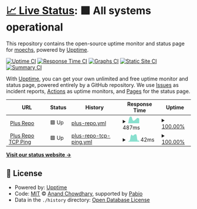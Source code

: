 # [📈 Live Status](https://uptime.repo.plus): <!--live status--> **🟩 All systems operational**

This repository contains the open-source uptime monitor and status page for [moechs](https://uptime.repo.plus), powered by [Upptime](https://github.com/upptime/upptime).

[![Uptime CI](https://github.com/moechs/upptime/workflows/Uptime%20CI/badge.svg)](https://github.com/moechs/upptime/actions?query=workflow%3A%22Uptime+CI%22)
[![Response Time CI](https://github.com/moechs/upptime/workflows/Response%20Time%20CI/badge.svg)](https://github.com/moechs/upptime/actions?query=workflow%3A%22Response+Time+CI%22)
[![Graphs CI](https://github.com/moechs/upptime/workflows/Graphs%20CI/badge.svg)](https://github.com/moechs/upptime/actions?query=workflow%3A%22Graphs+CI%22)
[![Static Site CI](https://github.com/moechs/upptime/workflows/Static%20Site%20CI/badge.svg)](https://github.com/moechs/upptime/actions?query=workflow%3A%22Static+Site+CI%22)
[![Summary CI](https://github.com/moechs/upptime/workflows/Summary%20CI/badge.svg)](https://github.com/moechs/upptime/actions?query=workflow%3A%22Summary+CI%22)

With [Upptime](https://upptime.js.org), you can get your own unlimited and free uptime monitor and status page, powered entirely by a GitHub repository. We use [Issues](https://github.com/moechs/upptime/issues) as incident reports, [Actions](https://github.com/moechs/upptime/actions) as uptime monitors, and [Pages](https://uptime.repo.plus) for the status page.

<!--start: status pages-->
<!-- This summary is generated by Upptime (https://github.com/upptime/upptime) -->
<!-- Do not edit this manually, your changes will be overwritten -->
<!-- prettier-ignore -->
| URL | Status | History | Response Time | Uptime |
| --- | ------ | ------- | ------------- | ------ |
| <img alt="" src="https://icons.duckduckgo.com/ip3/repo.plus.ico" height="13"> [Plus Repo](https://repo.plus) | 🟩 Up | [plus-repo.yml](https://github.com/moechs/upptime/commits/HEAD/history/plus-repo.yml) | <details><summary><img alt="Response time graph" src="./graphs/plus-repo/response-time-week.png" height="20"> 487ms</summary><br><a href="https://moechs.github.io/upptime/history/plus-repo"><img alt="Response time 691" src="https://img.shields.io/endpoint?url=https%3A%2F%2Fraw.githubusercontent.com%2Fmoechs%2Fupptime%2FHEAD%2Fapi%2Fplus-repo%2Fresponse-time.json"></a><br><a href="https://moechs.github.io/upptime/history/plus-repo"><img alt="24-hour response time 588" src="https://img.shields.io/endpoint?url=https%3A%2F%2Fraw.githubusercontent.com%2Fmoechs%2Fupptime%2FHEAD%2Fapi%2Fplus-repo%2Fresponse-time-day.json"></a><br><a href="https://moechs.github.io/upptime/history/plus-repo"><img alt="7-day response time 487" src="https://img.shields.io/endpoint?url=https%3A%2F%2Fraw.githubusercontent.com%2Fmoechs%2Fupptime%2FHEAD%2Fapi%2Fplus-repo%2Fresponse-time-week.json"></a><br><a href="https://moechs.github.io/upptime/history/plus-repo"><img alt="30-day response time 570" src="https://img.shields.io/endpoint?url=https%3A%2F%2Fraw.githubusercontent.com%2Fmoechs%2Fupptime%2FHEAD%2Fapi%2Fplus-repo%2Fresponse-time-month.json"></a><br><a href="https://moechs.github.io/upptime/history/plus-repo"><img alt="1-year response time 691" src="https://img.shields.io/endpoint?url=https%3A%2F%2Fraw.githubusercontent.com%2Fmoechs%2Fupptime%2FHEAD%2Fapi%2Fplus-repo%2Fresponse-time-year.json"></a></details> | <details><summary><a href="https://moechs.github.io/upptime/history/plus-repo">100.00%</a></summary><a href="https://moechs.github.io/upptime/history/plus-repo"><img alt="All-time uptime 98.24%" src="https://img.shields.io/endpoint?url=https%3A%2F%2Fraw.githubusercontent.com%2Fmoechs%2Fupptime%2FHEAD%2Fapi%2Fplus-repo%2Fuptime.json"></a><br><a href="https://moechs.github.io/upptime/history/plus-repo"><img alt="24-hour uptime 100.00%" src="https://img.shields.io/endpoint?url=https%3A%2F%2Fraw.githubusercontent.com%2Fmoechs%2Fupptime%2FHEAD%2Fapi%2Fplus-repo%2Fuptime-day.json"></a><br><a href="https://moechs.github.io/upptime/history/plus-repo"><img alt="7-day uptime 100.00%" src="https://img.shields.io/endpoint?url=https%3A%2F%2Fraw.githubusercontent.com%2Fmoechs%2Fupptime%2FHEAD%2Fapi%2Fplus-repo%2Fuptime-week.json"></a><br><a href="https://moechs.github.io/upptime/history/plus-repo"><img alt="30-day uptime 100.00%" src="https://img.shields.io/endpoint?url=https%3A%2F%2Fraw.githubusercontent.com%2Fmoechs%2Fupptime%2FHEAD%2Fapi%2Fplus-repo%2Fuptime-month.json"></a><br><a href="https://moechs.github.io/upptime/history/plus-repo"><img alt="1-year uptime 98.24%" src="https://img.shields.io/endpoint?url=https%3A%2F%2Fraw.githubusercontent.com%2Fmoechs%2Fupptime%2FHEAD%2Fapi%2Fplus-repo%2Fuptime-year.json"></a></details>
| <img alt="" src="https://icons.duckduckgo.com/ip3/null.ico" height="13"> [Plus Repo TCP Ping](repo.plus) | 🟩 Up | [plus-repo-tcp-ping.yml](https://github.com/moechs/upptime/commits/HEAD/history/plus-repo-tcp-ping.yml) | <details><summary><img alt="Response time graph" src="./graphs/plus-repo-tcp-ping/response-time-week.png" height="20"> 42ms</summary><br><a href="https://moechs.github.io/upptime/history/plus-repo-tcp-ping"><img alt="Response time 108" src="https://img.shields.io/endpoint?url=https%3A%2F%2Fraw.githubusercontent.com%2Fmoechs%2Fupptime%2FHEAD%2Fapi%2Fplus-repo-tcp-ping%2Fresponse-time.json"></a><br><a href="https://moechs.github.io/upptime/history/plus-repo-tcp-ping"><img alt="24-hour response time 58" src="https://img.shields.io/endpoint?url=https%3A%2F%2Fraw.githubusercontent.com%2Fmoechs%2Fupptime%2FHEAD%2Fapi%2Fplus-repo-tcp-ping%2Fresponse-time-day.json"></a><br><a href="https://moechs.github.io/upptime/history/plus-repo-tcp-ping"><img alt="7-day response time 42" src="https://img.shields.io/endpoint?url=https%3A%2F%2Fraw.githubusercontent.com%2Fmoechs%2Fupptime%2FHEAD%2Fapi%2Fplus-repo-tcp-ping%2Fresponse-time-week.json"></a><br><a href="https://moechs.github.io/upptime/history/plus-repo-tcp-ping"><img alt="30-day response time 39" src="https://img.shields.io/endpoint?url=https%3A%2F%2Fraw.githubusercontent.com%2Fmoechs%2Fupptime%2FHEAD%2Fapi%2Fplus-repo-tcp-ping%2Fresponse-time-month.json"></a><br><a href="https://moechs.github.io/upptime/history/plus-repo-tcp-ping"><img alt="1-year response time 108" src="https://img.shields.io/endpoint?url=https%3A%2F%2Fraw.githubusercontent.com%2Fmoechs%2Fupptime%2FHEAD%2Fapi%2Fplus-repo-tcp-ping%2Fresponse-time-year.json"></a></details> | <details><summary><a href="https://moechs.github.io/upptime/history/plus-repo-tcp-ping">100.00%</a></summary><a href="https://moechs.github.io/upptime/history/plus-repo-tcp-ping"><img alt="All-time uptime 98.81%" src="https://img.shields.io/endpoint?url=https%3A%2F%2Fraw.githubusercontent.com%2Fmoechs%2Fupptime%2FHEAD%2Fapi%2Fplus-repo-tcp-ping%2Fuptime.json"></a><br><a href="https://moechs.github.io/upptime/history/plus-repo-tcp-ping"><img alt="24-hour uptime 100.00%" src="https://img.shields.io/endpoint?url=https%3A%2F%2Fraw.githubusercontent.com%2Fmoechs%2Fupptime%2FHEAD%2Fapi%2Fplus-repo-tcp-ping%2Fuptime-day.json"></a><br><a href="https://moechs.github.io/upptime/history/plus-repo-tcp-ping"><img alt="7-day uptime 100.00%" src="https://img.shields.io/endpoint?url=https%3A%2F%2Fraw.githubusercontent.com%2Fmoechs%2Fupptime%2FHEAD%2Fapi%2Fplus-repo-tcp-ping%2Fuptime-week.json"></a><br><a href="https://moechs.github.io/upptime/history/plus-repo-tcp-ping"><img alt="30-day uptime 100.00%" src="https://img.shields.io/endpoint?url=https%3A%2F%2Fraw.githubusercontent.com%2Fmoechs%2Fupptime%2FHEAD%2Fapi%2Fplus-repo-tcp-ping%2Fuptime-month.json"></a><br><a href="https://moechs.github.io/upptime/history/plus-repo-tcp-ping"><img alt="1-year uptime 98.81%" src="https://img.shields.io/endpoint?url=https%3A%2F%2Fraw.githubusercontent.com%2Fmoechs%2Fupptime%2FHEAD%2Fapi%2Fplus-repo-tcp-ping%2Fuptime-year.json"></a></details>

<!--end: status pages-->

[**Visit our status website →**](https://moechs.github.io/upptime)

## 📄 License

- Powered by: [Upptime](https://github.com/upptime/upptime)
- Code: [MIT](./LICENSE) © [Anand Chowdhary](https://anandchowdhary.com), supported by [Pabio](https://pabio.com)
- Data in the `./history` directory: [Open Database License](https://opendatacommons.org/licenses/odbl/1-0/)
